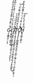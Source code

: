 ###### G̴̣͔̝͇͍̼̦̤͕̖̙̔̾̅͊̑̅̉̿̃̽͋͌̇̆͋͋͆̊̓̚͝͝Ļ̷͖̟̳̥̜̤͇̰͔̝͋̀̐́̇̏̒͑̍̀͛͗́̎̄̀̓̓͆͒̀̅̇̎͂̀͆͒̊̇̀̇͆͒̇̈́͊́͑̕͜İ̸̡̢̧̢̡̛̤͎̬̘͓͚̘̱̤͈̭̱̠̥̹͔̟̼̞̉̅̆̉͆͆͑̆̒̌̚͘ͅͅT̸̡͍͔̭̥̝̦͍̲̞̻̱̥̙̫̼̤̬̤̞̣̳̬̰͉͈̰̜̘̝̟̱͖̲͓̅̑͛̆̅͒̐̋̈̆͊̓͌̽̎̓̇͜͝ͅC̸̡̢̢̡̛̛͙̞͖̺͖̱̳͕̪͕̼̤̥̤͈̪̗̦͚̟͕͔̟̜̖͕̲̤̞͙͎̼̘̆̈́̾̅̽́͐͑̈̇̐̈̃̄͊͆̀̍͊̽̃̅̉́͒̑̐̏͗̑̃̈́̕͘̚̚͠͠ͅͅH̷̢̨̬̟̮͖̱͕̣̳̖͓̒́͋̀͐̍̏́̋̊̚͠
